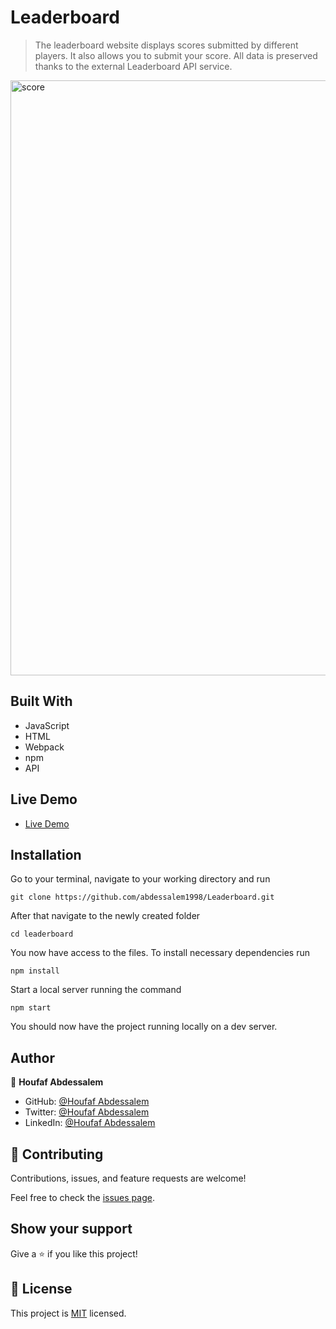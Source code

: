 # Leaderboard

> The leaderboard website displays scores submitted by different players. It also allows you to submit your score. All data is preserved thanks to the external Leaderboard API service.

<img width="952" alt="score" src="https://user-images.githubusercontent.com/89970442/147233046-67885f75-43b7-4f87-8531-6a2e9bb03fae.PNG">

## Built With

- JavaScript
- HTML
- Webpack
- npm
- API

## Live Demo

- [Live Demo](https://abdessalem1998.github.io/Leaderboard/dist/)

## Installation

Go to your terminal, navigate to your working directory and run

`git clone https://github.com/abdessalem1998/Leaderboard.git`

After that navigate to the newly created folder

`cd leaderboard`

You now have access to the files.
To install necessary dependencies run

`npm install`

Start a local server running the command

`npm start`

You should now have the project running locally on a dev server.

## Author

👤 **Houfaf Abdessalem**

- GitHub: [@Houfaf Abdessalem](https://github.com/abdessalem1998)
- Twitter: [@Houfaf Abdessalem](https://twitter.com/HAbdssalem)
- LinkedIn: [@Houfaf Abdessalem](https://www.linkedin.com/in/houfaf-abdssalem-4682a3194/)

## 🤝 Contributing

Contributions, issues, and feature requests are welcome!

Feel free to check the [issues page](../../issues/).

## Show your support

Give a ⭐️ if you like this project!

## 📝 License

This project is [MIT](./MIT.md) licensed.
